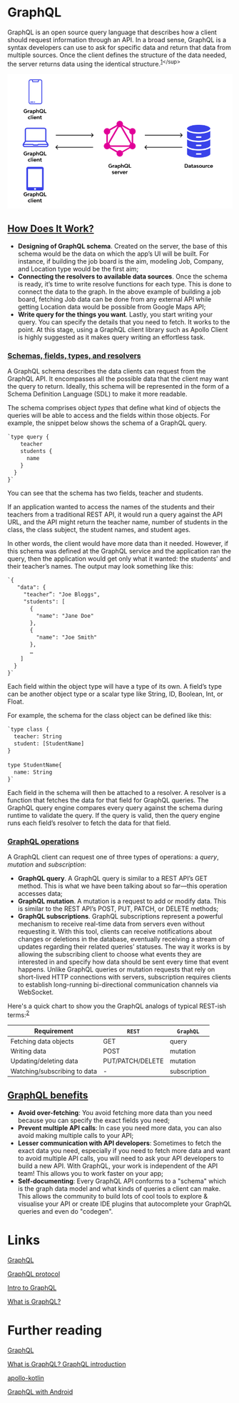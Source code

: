 # GraphQL
GraphQL is an open source query language that describes how a client should request information through an API. In a broad sense, GraphQL is a syntax developers can use to ask for specific data and return that data from multiple sources. Once the client defines the structure of the data needed, the server returns data using the identical structure.<sup>[1](https://www.techtarget.com/searchapparchitecture/definition/GraphQL#:~:text=GraphQL%20is%20an,the%20identical%20structure.)</sup>

![](./res/graphql_general.png "GraphQL")

## [How Does It Work?](https://www.wallarm.com/what/what-is-graphql-definition-with-example)
- **Designing of GraphQL schema**. Created on the server, the base of this schema would be the data on which the app’s UI will be built. For instance, if building the job board is the aim, modeling Job, Company, and Location type would be the first aim;
- **Connecting the resolvers to available data sources**. Once the schema is ready, it’s time to write resolve functions for each type. This is done to connect the data to the graph. In the above example of building a job board, fetching Job data can be done from any external API while getting Location data would be possible from Google Maps API;
- **Write query for the things you want**. Lastly, you start writing your query. You can specify the details that you need to fetch. It works to the point. At this stage, using a GraphQL client library such as Apollo Client is highly suggested as it makes query writing an effortless task.

### [Schemas, fields, types, and resolvers](https://konghq.com/blog/learning-center/graphql#:~:text=Schemas%2C%20fields%2C%20types%2C%20and%20resolvers)

A GraphQL schema describes the data clients can request from the GraphQL API. It encompasses all the possible data that the client may want the query to return. Ideally, this schema will be represented in the form of a Schema Definition Language (SDL) to make it more readable.

The schema comprises object *types* that define what kind of objects the queries will be able to access and the fields within those objects. For example, the snippet below shows the schema of a GraphQL query.
```
`type query {
    teacher
    students {
      name
    }
  }
}`
```

You can see that the schema has two fields, teacher and students.

If an application wanted to access the names of the students and their teachers from a traditional REST API, it would run a query against the API URL, and the API might return the teacher name, number of students in the class, the class subject, the student names, and student ages.

In other words, the client would have more data than it needed. However, if this schema was defined at the GraphQL service and the application ran the query, then the application would get only what it wanted: the students’ and their teacher’s names. The output may look something like this:
```
`{
   "data": {
     "teacher”: "Joe Bloggs",
     "students": [
       {
         "name": "Jane Doe"
       },
       {
         "name": "Joe Smith"
       },
       …
    ]
  }
}`
```

Each field within the object type will have a type of its own. A field’s type can be another object type or a scalar type like String, ID, Boolean, Int, or Float.

For example, the schema for the class object can be defined like this:
```
`type class {
  teacher: String
  student: [StudentName]
}

type StudentName{
  name: String
}`
```

Each field in the schema will then be attached to a resolver. A resolver is a function that fetches the data for that field for GraphQL queries. The GraphQL query engine compares every query against the schema during runtime to validate the query. If the query is valid, then the query engine runs each field’s resolver to fetch the data for that field.

### [GraphQL operations](https://konghq.com/blog/learning-center/graphql#:~:text=for%20that%20field.-,GraphQL%20operations,-As%20we%20keep)
A GraphQL client can request one of three types of operations: a *query*, *mutation* and *subscription*:
- **GraphQL query**. A GraphQL query is similar to a REST API’s GET method. This is what we have been talking about so far—this operation accesses data;
- **GraphQL mutation**. A mutation is a request to add or modify data. This is similar to the REST API’s POST, PUT, PATCH, or DELETE methods;
- **GraphQL subscriptions**. GraphQL subscriptions represent a powerful mechanism to receive real-time data from servers even without requesting it. With this tool, clients can receive notifications about changes or deletions in the database, eventually receiving a stream of updates regarding their related queries’ statuses. The way it works is by allowing the subscribing client to choose what events they are interested in and specify how data should be sent every time that event happens. Unlike GraphQL queries or mutation requests that rely on short-lived HTTP connections with servers, subscription requires clients to establish long-running bi-directional communication channels via WebSocket.

Here's a quick chart to show you the GraphQL analogs of typical REST-ish terms:<sup>[2](https://hasura.io/learn/graphql/android/intro-to-graphql/#:~:text=Here%27s%20a%20quick%20chart%20to%20show%20you%20the%20GraphQL%20analogs%20of%20typical%20REST%2Dish%20terms%3A)</sup>

| Requirement  | `REST`  | `GraphQL`  |
|---|---|---|
| Fetching data objects	  |  GET  | query |
| Writing data	  | POST   | mutation |
| Updating/deleting data	  | PUT/PATCH/DELETE	   | mutation |
| Watching/subscribing to data  |  -  | subscription |

## [GraphQL benefits](https://hasura.io/learn/graphql/android/intro-to-graphql/#:~:text=to%20work%20with!-,GraphQL%20benefits,-Avoid%20over%2Dfetching)
- **Avoid over-fetching**: You avoid fetching more data than you need because you can specify the exact fields you need;
- **Prevent multiple API calls**: In case you need more data, you can also avoid making multiple calls to your API;
- **Lesser communication with API developers**: Sometimes to fetch the exact data you need, especially if you need to fetch more data and want to avoid multiple API calls, you will need to ask your API developers to build a new API. With GraphQL, your work is independent of the API team! This allows you to work faster on your app;
- **Self-documenting**: Every GraphQL API conforms to a "schema" which is the graph data model and what kinds of queries a client can make. This allows the community to build lots of cool tools to explore & visualise your API or create IDE plugins that autocomplete your GraphQL queries and even do "codegen". 

# Links
[GraphQL](https://www.techtarget.com/searchapparchitecture/definition/GraphQL)

[GraphQL protocol](https://www.wallarm.com/what/what-is-graphql-definition-with-example)

[Intro to GraphQL](https://hasura.io/learn/graphql/android/intro-to-graphql/)

[What is GraphQL?](https://konghq.com/blog/learning-center/graphql)

# Further reading
[GraphQL](https://graphql.org/)

[What is GraphQL? GraphQL introduction](https://www.apollographql.com/blog/what-is-graphql-introduction)

[apollo-kotlin](https://github.com/apollographql/apollo-kotlin)

[GraphQL with Android](https://heartbeat.comet.ml/graphql-with-android-b44eb3812c3d)

